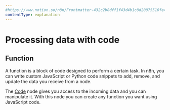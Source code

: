```yaml
---
#https://www.notion.so/n8n/Frontmatter-432c2b8dff1f43d4b1c8d20075510fe4
contentType: explanation
---
```


# Processing data with code

## Function

A function is a block of code designed to perform a certain task. In n8n, you can write custom JavaScript or Python code snippets to add, remove, and update the data you receive from a node.

The [Code](/integrations/builtin/core-nodes/n8n-nodes-base.code/index.md) node gives you access to the incoming data and you can manipulate it. With this node you can create any function you want using JavaScript code.
